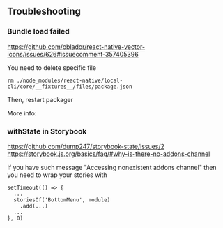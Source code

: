 ## Troubleshooting

### Bundle load failed

https://github.com/oblador/react-native-vector-icons/issues/626#issuecomment-357405396

You need to delete specific file

    rm ./node_modules/react-native/local-cli/core/__fixtures__/files/package.json
    
Then, restart packager

More info: 

### withState in Storybook

https://github.com/dump247/storybook-state/issues/2
https://storybook.js.org/basics/faq/#why-is-there-no-addons-channel 

If you have such message "Accessing nonexistent addons channel" then you need to wrap your stories with
 
    setTimeout(() => {
      ...
      storiesOf('BottomMenu', module)
        .add(...)
      ...
    }, 0)

